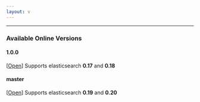 ```yaml
---
layout: v
---
```


*****

### Available Online Versions

#### 1.0.0

\[<a href="1.0.0">Open</a>\] Supports elasticsearch **0.17** and **0.18**

#### master

\[<a href="master">Open</a>\] Supports elasticsearch **0.19** and **0.20**

